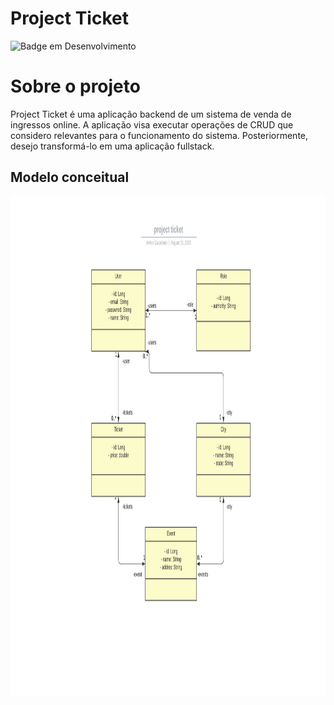 # Project Ticket

![Badge em Desenvolvimento](https://img.shields.io/badge/STATUS-EM_DESENVOLVIMENTO-green)

# Sobre o projeto

Project Ticket é uma aplicação backend de um sistema de venda de ingressos online. A aplicação visa executar operações de CRUD que considero relevantes para o funcionamento do sistema. Posteriormente, desejo transformá-lo em uma aplicação fullstack.

## Modelo conceitual

<p align="center">
    <img height="800" width="1000" src="./assets/images/project-ticket.png">
</p>
